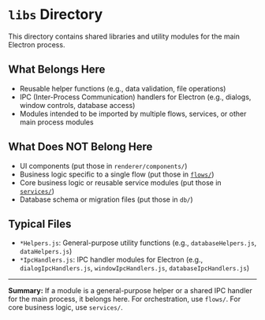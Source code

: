 # `libs` Directory

This directory contains shared libraries and utility modules for the main Electron process.

## What Belongs Here
- Reusable helper functions (e.g., data validation, file operations)
- IPC (Inter-Process Communication) handlers for Electron (e.g., dialogs, window controls, database access)
- Modules intended to be imported by multiple flows, services, or other main process modules

## What Does NOT Belong Here
- UI components (put those in `renderer/components/`)
- Business logic specific to a single flow (put those in [`flows/`](../flows/))
- Core business logic or reusable service modules (put those in [`services/`](../services/))
- Database schema or migration files (put those in `db/`)

## Typical Files
- `*Helpers.js`: General-purpose utility functions (e.g., `databaseHelpers.js`, `dataHelpers.js`)
- `*IpcHandlers.js`: IPC handler modules for Electron (e.g., `dialogIpcHandlers.js`, `windowIpcHandlers.js`, `databaseIpcHandlers.js`)

---
**Summary:**
If a module is a general-purpose helper or a shared IPC handler for the main process, it belongs here. For orchestration, use `flows/`. For core business logic, use `services/`.
